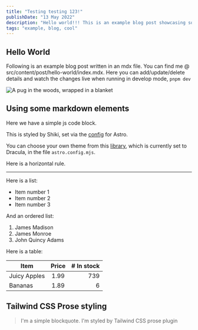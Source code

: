 ```yaml
---
title: "Testing testing 123!"
publishDate: "13 May 2022"
description: "Hello world!!! This is an example blog post showcasing some of the cool stuff Astro Cactus theme can do."
tags: "example, blog, cool"
---
```


## Hello World

Following is an example blog post written in an mdx file. You can find me @ src/content/post/hello-world/index.mdx. Here you can add/update/delete details and watch the changes live when running in develop mode, `pnpm dev`

![A pug in the woods, wrapped in a blanket](./pug.jpeg)

## Using some markdown elements

Here we have a simple js code block.

This is styled by Shiki, set via the [config](https://docs.astro.build/en/guides/markdown-content/#syntax-highlighting) for Astro.

You can choose your own theme from this [library](https://github.com/shikijs/shiki/blob/main/docs/themes.md#all-themes), which is currently set to Dracula, in the file `astro.config.mjs`.

Here is a horizontal rule.

---

Here is a list:

- Item number 1
- Item number 2
- Item number 3

And an ordered list:

1. James Madison
2. James Monroe
3. John Quincy Adams

Here is a table:

| Item         | Price | # In stock |
| ------------ | :---: | ---------: |
| Juicy Apples | 1.99  |        739 |
| Bananas      | 1.89  |          6 |

## Tailwind CSS Prose styling

> I'm a simple blockquote.
> I'm styled by Tailwind CSS prose plugin

